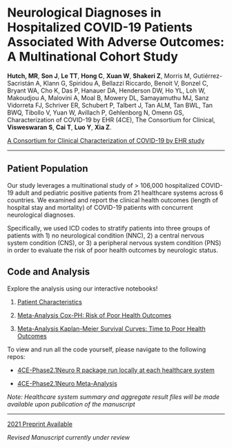 # **Neurological Diagnoses in Hospitalized COVID-19 Patients Associated With Adverse Outcomes: A Multinational Cohort Study**

**Hutch, MR**, **Son J**, **Le TT**, **Hong C**, **Xuan W**, **Shakeri Z**, Morris M, Gutiérrez-Sacristán A, Klann G, Spiridou A, Bellazzi Riccardo, Benoit V, Bonzel C, Bryant WA, Cho K, Das P, Hanauer DA, Henderson DW, Ho YL, Loh W, Makoudjou A, Malovini A, Moal B, Mowery DL, Samayamuthu MJ, Sanz Vidorreta FJ, Schriver ER, Schubert P, Talbert J, Tan ALM, Tan BWL, Tan BWQ, Tibollo V, Yuan W, Avillach P, Gehlenborg N, Omenn GS, Characterization of COVID-19 by EHR (4CE), The Consortium for Clinical, **Visweswaran S**, **Cai T**, **Luo Y**, **Xia Z**.

[A Consortium for Clinical Characterization of COVID-19 by EHR study](https://covidclinical.net/)

------------------------------------------------------------------------

## **Patient Population**

Our study leverages a multinational study of \> 106,000 hospitalized COVID-19 adult and pediatric positive patients from 21 healthcare systems across 6 countries. We examined and report the clinical health outcomes (length of hospital stay and mortality) of COVID-19 patients with concurrent neurological diagnoses.

Specifically, we used ICD codes to stratify patients into three groups of patients with 1) no neurological condition (NNC), 2) a central nervous system condition (CNS), or 3) a peripheral nervous system condition (PNS) in order to evaluate the risk of poor health outcomes by neurologic status.

## **Code and Analysis**

Explore the analysis using our interactive notebooks!

1.  [Patient Characteristics](Patient-Characteristics.html)

2.  [Meta-Analysis Cox-PH: Risk of Poor Health Outcomes](Meta-Analysis-Cox-PH.html)

3. [Meta-Analysis Kaplan-Meier Survival Curves: Time to Poor Health Outcomes](Meta-Analysis-KM-Survival-Curves.Rmd)

To view and run all the code yourself, please navigate to the following repos:

-   [4CE-Phase2.1Neuro R package run locally at each healthcare system](https://github.com/covidclinical/Phase2.1NeuroRPackage)

-   [4CE-Phase2.1Neuro Meta-Analysis](https://github.com/covidclinical/Phase2.1NeuroAnalysis)

*Note: Healthcare system summary and aggregate result files will be made available upon publication of the manuscript*

------------------------------------------------------------------------

[2021 Preprint Available](https://papers.ssrn.com/sol3/papers.cfm?abstract_id=4057133)

*Revised Manuscript currently under review*
